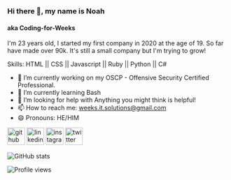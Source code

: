 ### Hi there 👋, my name is Noah
#### aka Coding-for-Weeks
I'm 23 years old, I started my first company in 2020 at the age of 19. So far have made over 90k. It's still a small company but I'm trying to grow!

Skills: HTML || CSS || Javascript || Ruby || Python || C#

- 🔭 I’m currently working on my OSCP - Offensive Security Certified Professional. 
- 🌱 I’m currently learning Bash 
- 🤔 I’m looking for help with Anything you might think is helpful! 
- 📫 How to reach me: weeks.it.solutions@gmail.com 
- 😄 Pronouns: HE/HIM 


[<img src='https://cdn.jsdelivr.net/npm/simple-icons@3.0.1/icons/github.svg' alt='github' height='40'>](https://github.com/Coding-for-Weeks)  [<img src='https://cdn.jsdelivr.net/npm/simple-icons@3.0.1/icons/linkedin.svg' alt='linkedin' height='40'>](https://www.linkedin.com/in/mr-weeks/)  [<img src='https://cdn.jsdelivr.net/npm/simple-icons@3.0.1/icons/instagram.svg' alt='instagram' height='40'>](https://www.instagram.com/weeks.noah.mr/)  [<img src='https://cdn.jsdelivr.net/npm/simple-icons@3.0.1/icons/twitter.svg' alt='twitter' height='40'>](https://twitter.com/Mr_Weeks_N)  

![GitHub stats](https://github-readme-stats.vercel.app/api?username=Coding-for-Weeks&show_icons=true)  
 
![Profile views](https://gpvc.arturio.dev/Coding-for-Weeks)  
